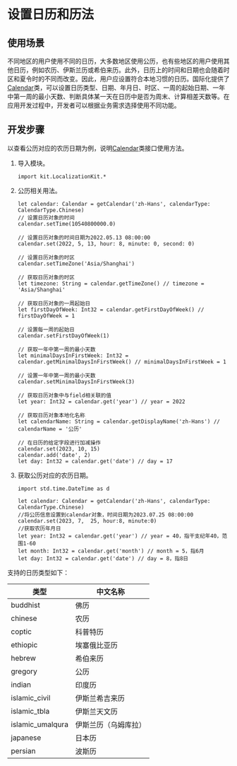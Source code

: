 # 设置日历和历法

## 使用场景

不同地区的用户使用不同的日历，大多数地区使用公历，也有些地区的用户使用其他日历，例如农历、伊斯兰历或希伯来历。此外，日历上的时间和日期也会随着时区和夏令时的不同而改变。因此，用户应设置符合本地习惯的日历。国际化提供了[Calendar](../../../reference/source_zh_cn/LocalizationKit/cj-apis-i18n.md#class-calendar)类，可以设置日历类型、日期、年月日、时区、一周的起始日期、一年中第一周的最小天数、判断具体某一天在日历中是否为周末、计算相差天数等。在应用开发过程中，开发者可以根据业务需求选择使用不同功能。

## 开发步骤

以查看公历对应的农历日期为例，说明[Calendar](../../../reference/source_zh_cn/LocalizationKit/cj-apis-i18n.md#class-calendar)类接口使用方法。

1. 导入模块。

    <!-- compile -->

    ```cangjie
    import kit.LocalizationKit.*
    ```

2. 公历相关用法。

    <!-- compile -->

    ```cangjie
    let calendar: Calendar = getCalendar('zh-Hans', calendarType:  CalendarType.Chinese)
    // 设置日历对象的时间
    calendar.setTime(10540800000.0)

    // 设置日历对象的时间日期为2022.05.13 08:00:00
    calendar.set(2022, 5, 13, hour: 8, minute: 0, second: 0)

    // 设置日历对象的时区
    calendar.setTimeZone('Asia/Shanghai')

    // 获取日历对象的时区
    let timezone: String = calendar.getTimeZone() // timezone = 'Asia/Shanghai'

    // 获取日历对象的一周起始日
    let firstDayOfWeek: Int32 = calendar.getFirstDayOfWeek() // firstDayOfWeek = 1

    // 设置每一周的起始日
    calendar.setFirstDayOfWeek(1)

    // 获取一年中第一周的最小天数
    let minimalDaysInFirstWeek: Int32 = calendar.getMinimalDaysInFirstWeek() // minimalDaysInFirstWeek = 1

    // 设置一年中第一周的最小天数
    calendar.setMinimalDaysInFirstWeek(3)

    // 获取日历对象中与field相关联的值
    let year: Int32 = calendar.get('year') // year = 2022

    // 获取日历对象本地化名称
    let calendarName: String = calendar.getDisplayName('zh-Hans') // calendarName = '公历'

    // 在日历的给定字段进行加减操作
    calendar.set(2023, 10, 15)
    calendar.add('date', 2)
    let day: Int32 = calendar.get('date') // day = 17
   ```

3. 获取公历对应的农历日期。

   <!-- compile -->

    ```cangjie
    import std.time.DateTime as d

    let calendar: Calendar = getCalendar('zh-Hans', calendarType: CalendarType.Chinese)
    //将公历信息设置到calendar对象，时间日期为2023.07.25 08:00:00
    calendar.set(2023, 7,  25, hour:8, minute:0)
    //获取农历年月日
    let year: Int32 = calendar.get('year') // year = 40，指干支纪年40，范围1-60
    let month: Int32 = calendar.get('month') // month = 5，指6月
    let day: Int32 = calendar.get('date') // day = 8，指8日
    ```

支持的日历类型如下：

| 类型 | 中文名称 |
| -------- | -------- |
| buddhist | 佛历 |
| chinese | 农历 |
| coptic | 科普特历 |
| ethiopic | 埃塞俄比亚历 |
| hebrew | 希伯来历 |
| gregory | 公历 |
| indian | 印度历 |
| islamic_civil | 伊斯兰希吉来历 |
| islamic_tbla | 伊斯兰天文历 |
| islamic_umalqura | 伊斯兰历（乌姆库拉） |
| japanese | 日本历 |
| persian | 波斯历 |
